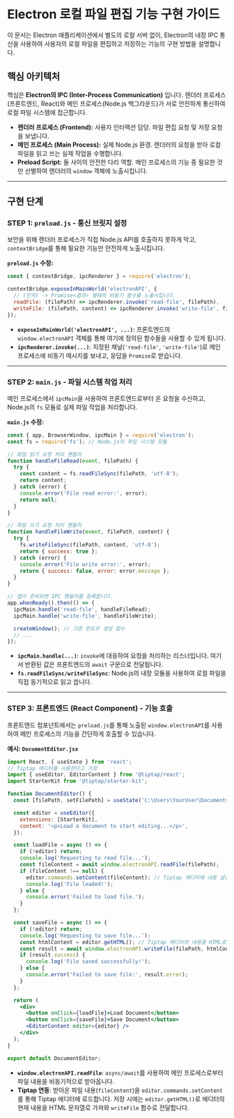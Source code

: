 # Electron 로컬 파일 편집 기능 구현 가이드

이 문서는 Electron 애플리케이션에서 별도의 로컬 서버 없이, Electron의 내장 IPC 통신을 사용하여 사용자의 로컬 파일을 편집하고 저장하는 기능의 구현 방법을 설명합니다.

## 핵심 아키텍처

핵심은 **Electron의 IPC (Inter-Process Communication)** 입니다. 렌더러 프로세스(프론트엔드, React)와 메인 프로세스(Node.js 백그라운드)가 서로 안전하게 통신하여 로컬 파일 시스템에 접근합니다.

- **렌더러 프로세스 (Frontend):** 사용자 인터랙션 담당. 파일 편집 요청 및 저장 요청을 보냅니다.
- **메인 프로세스 (Main Process):** 실제 Node.js 환경. 렌더러의 요청을 받아 로컬 파일을 읽고 쓰는 실제 작업을 수행합니다.
- **Preload Script:** 둘 사이의 안전한 다리 역할. 메인 프로세스의 기능 중 필요한 것만 선별하여 렌더러의 `window` 객체에 노출시킵니다.

---

## 구현 단계

### STEP 1: `preload.js` - 통신 브릿지 설정

보안을 위해 렌더러 프로세스가 직접 Node.js API를 호출하지 못하게 막고, `contextBridge`를 통해 필요한 기능만 안전하게 노출시킵니다.

**`preload.js` 수정:**

```javascript
const { contextBridge, ipcRenderer } = require('electron');

contextBridge.exposeInMainWorld('electronAPI', {
  // (인자) -> Promise<결과> 형태의 비동기 함수를 노출시킵니다.
  readFile: (filePath) => ipcRenderer.invoke('read-file', filePath),
  writeFile: (filePath, content) => ipcRenderer.invoke('write-file', filePath, content),
});
```

- **`exposeInMainWorld('electronAPI', ...)`**: 프론트엔드의 `window.electronAPI` 객체를 통해 여기에 정의된 함수들을 사용할 수 있게 됩니다.
- **`ipcRenderer.invoke(...)`**: 지정된 채널(`'read-file'`, `'write-file'`)로 메인 프로세스에 비동기 메시지를 보내고, 응답을 `Promise`로 받습니다.

---

### STEP 2: `main.js` - 파일 시스템 작업 처리

메인 프로세스에서 `ipcMain`을 사용하여 프론트엔드로부터 온 요청을 수신하고, Node.js의 `fs` 모듈로 실제 파일 작업을 처리합니다.

**`main.js` 수정:**

```javascript
const { app, BrowserWindow, ipcMain } = require('electron');
const fs = require('fs'); // Node.js의 파일 시스템 모듈

// 파일 읽기 요청 처리 핸들러
function handleFileRead(event, filePath) {
  try {
    const content = fs.readFileSync(filePath, 'utf-8');
    return content;
  } catch (error) {
    console.error('File read error:', error);
    return null;
  }
}

// 파일 쓰기 요청 처리 핸들러
function handleFileWrite(event, filePath, content) {
  try {
    fs.writeFileSync(filePath, content, 'utf-8');
    return { success: true };
  } catch (error) {
    console.error('File write error:', error);
    return { success: false, error: error.message };
  }
}

// 앱이 준비되면 IPC 핸들러를 등록합니다.
app.whenReady().then(() => {
  ipcMain.handle('read-file', handleFileRead);
  ipcMain.handle('write-file', handleFileWrite);

  createWindow(); // 기존 윈도우 생성 함수
  // ...
});
```

- **`ipcMain.handle(...)`**: `invoke`에 대응하여 요청을 처리하는 리스너입니다. 여기서 반환된 값은 프론트엔드의 `await` 구문으로 전달됩니다.
- **`fs.readFileSync/writeFileSync`**: Node.js의 내장 모듈을 사용하여 로컬 파일을 직접 동기적으로 읽고 씁니다.

---

### STEP 3: 프론트엔드 (React Component) - 기능 호출

프론트엔드 컴포넌트에서는 `preload.js`를 통해 노출된 `window.electronAPI`를 사용하여 메인 프로세스의 기능을 간단하게 호출할 수 있습니다.

**예시: `DocumentEditor.jsx`**

```jsx
import React, { useState } from 'react';
// Tiptap 에디터를 사용한다고 가정
import { useEditor, EditorContent } from '@tiptap/react';
import StarterKit from '@tiptap/starter-kit';

function DocumentEditor() {
  const [filePath, setFilePath] = useState('C:\Users\YourUser\Documents\test.html'); // 예시 경로

  const editor = useEditor({
    extensions: [StarterKit],
    content: '<p>Load a document to start editing...</p>',
  });

  const loadFile = async () => {
    if (!editor) return;
    console.log('Requesting to read file...');
    const fileContent = await window.electronAPI.readFile(filePath);
    if (fileContent !== null) {
      editor.commands.setContent(fileContent); // Tiptap 에디터에 내용 설정
      console.log('File loaded!');
    } else {
      console.error('Failed to load file.');
    }
  };

  const saveFile = async () => {
    if (!editor) return;
    console.log('Requesting to save file...');
    const htmlContent = editor.getHTML(); // Tiptap 에디터의 내용을 HTML로 추출
    const result = await window.electronAPI.writeFile(filePath, htmlContent);
    if (result.success) {
      console.log('File saved successfully!');
    } else {
      console.error('Failed to save file:', result.error);
    }
  };

  return (
    <div>
      <button onClick={loadFile}>Load Document</button>
      <button onClick={saveFile}>Save Document</button>
      <EditorContent editor={editor} />
    </div>
  );
}

export default DocumentEditor;
```

- **`window.electronAPI.readFile`**: `async/await`를 사용하여 메인 프로세스로부터 파일 내용을 비동기적으로 받아옵니다.
- **Tiptap 연동**: 받아온 파일 내용(`fileContent`)을 `editor.commands.setContent`를 통해 Tiptap 에디터에 로드합니다. 저장 시에는 `editor.getHTML()`로 에디터의 현재 내용을 HTML 문자열로 가져와 `writeFile` 함수로 전달합니다.
